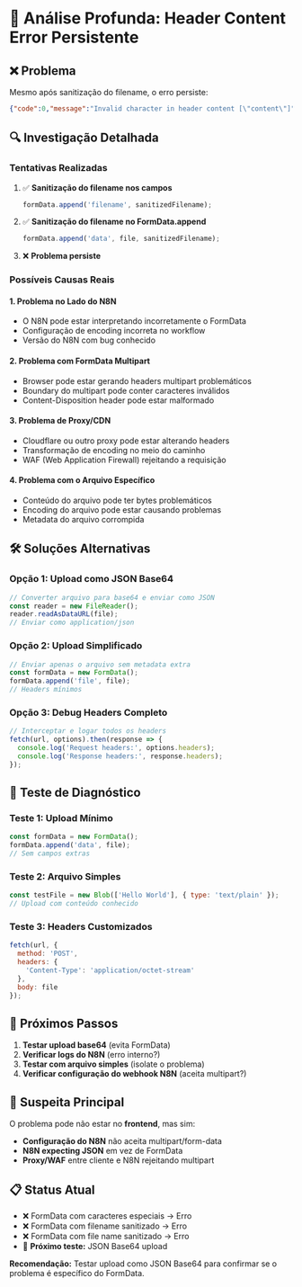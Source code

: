 # 🚨 Análise Profunda: Header Content Error Persistente

## ❌ Problema

Mesmo após sanitização do filename, o erro persiste:

```json
{"code":0,"message":"Invalid character in header content [\"content\"]"}
```

## 🔍 Investigação Detalhada

### Tentativas Realizadas

1. ✅ **Sanitização do filename nos campos**

   ```javascript
   formData.append('filename', sanitizedFilename);
   ```

2. ✅ **Sanitização do filename no FormData.append**

   ```javascript
   formData.append('data', file, sanitizedFilename);
   ```

3. ❌ **Problema persiste**

### Possíveis Causas Reais

#### 1. **Problema no Lado do N8N**

- O N8N pode estar interpretando incorretamente o FormData
- Configuração de encoding incorreta no workflow
- Versão do N8N com bug conhecido

#### 2. **Problema com FormData Multipart**

- Browser pode estar gerando headers multipart problemáticos
- Boundary do multipart pode conter caracteres inválidos
- Content-Disposition header pode estar malformado

#### 3. **Problema de Proxy/CDN**

- Cloudflare ou outro proxy pode estar alterando headers
- Transformação de encoding no meio do caminho
- WAF (Web Application Firewall) rejeitando a requisição

#### 4. **Problema com o Arquivo Específico**

- Conteúdo do arquivo pode ter bytes problemáticos
- Encoding do arquivo pode estar causando problemas
- Metadata do arquivo corrompida

## 🛠️ Soluções Alternativas

### Opção 1: Upload como JSON Base64

```javascript
// Converter arquivo para base64 e enviar como JSON
const reader = new FileReader();
reader.readAsDataURL(file);
// Enviar como application/json
```

### Opção 2: Upload Simplificado

```javascript
// Enviar apenas o arquivo sem metadata extra
const formData = new FormData();
formData.append('file', file);
// Headers mínimos
```

### Opção 3: Debug Headers Completo

```javascript
// Interceptar e logar todos os headers
fetch(url, options).then(response => {
  console.log('Request headers:', options.headers);
  console.log('Response headers:', response.headers);
});
```

## 🧪 Teste de Diagnóstico

### Teste 1: Upload Mínimo

```javascript
const formData = new FormData();
formData.append('data', file);
// Sem campos extras
```

### Teste 2: Arquivo Simples

```javascript
const testFile = new Blob(['Hello World'], { type: 'text/plain' });
// Upload com conteúdo conhecido
```

### Teste 3: Headers Customizados

```javascript
fetch(url, {
  method: 'POST',
  headers: {
    'Content-Type': 'application/octet-stream'
  },
  body: file
});
```

## 🎯 Próximos Passos

1. **Testar upload base64** (evita FormData)
2. **Verificar logs do N8N** (erro interno?)
3. **Testar com arquivo simples** (isolate o problema)
4. **Verificar configuração do webhook N8N** (aceita multipart?)

## 🚨 Suspeita Principal

O problema pode não estar no **frontend**, mas sim:

- **Configuração do N8N** não aceita multipart/form-data
- **N8N expecting JSON** em vez de FormData
- **Proxy/WAF** entre cliente e N8N rejeitando multipart

## 📋 Status Atual

- ❌ FormData com caracteres especiais → Erro
- ❌ FormData com filename sanitizado → Erro  
- ❌ FormData com file name sanitizado → Erro
- 🔄 **Próximo teste:** JSON Base64 upload

**Recomendação:** Testar upload como JSON Base64 para confirmar se o problema é específico do FormData.

